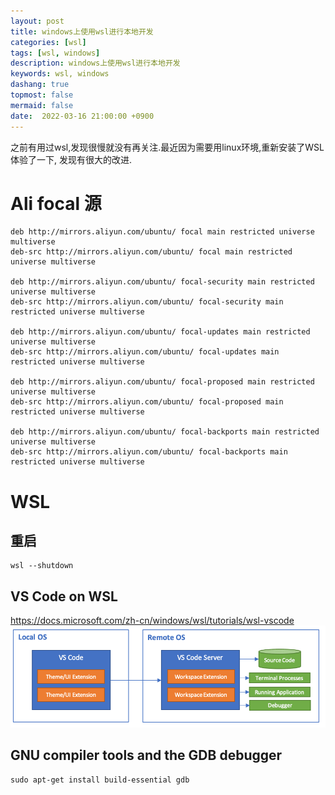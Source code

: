```yaml
---
layout: post
title: windows上使用wsl进行本地开发
categories: [wsl]
tags: [wsl, windows]
description: windows上使用wsl进行本地开发
keywords: wsl, windows
dashang: true
topmost: false
mermaid: false
date:  2022-03-16 21:00:00 +0900
---
```


之前有用过wsl,发现很慢就没有再关注.最近因为需要用linux环境,重新安装了WSL体验了一下, 发现有很大的改进.
<!-- more -->

# Ali focal 源
```
deb http://mirrors.aliyun.com/ubuntu/ focal main restricted universe multiverse
deb-src http://mirrors.aliyun.com/ubuntu/ focal main restricted universe multiverse

deb http://mirrors.aliyun.com/ubuntu/ focal-security main restricted universe multiverse
deb-src http://mirrors.aliyun.com/ubuntu/ focal-security main restricted universe multiverse

deb http://mirrors.aliyun.com/ubuntu/ focal-updates main restricted universe multiverse
deb-src http://mirrors.aliyun.com/ubuntu/ focal-updates main restricted universe multiverse

deb http://mirrors.aliyun.com/ubuntu/ focal-proposed main restricted universe multiverse
deb-src http://mirrors.aliyun.com/ubuntu/ focal-proposed main restricted universe multiverse

deb http://mirrors.aliyun.com/ubuntu/ focal-backports main restricted universe multiverse
deb-src http://mirrors.aliyun.com/ubuntu/ focal-backports main restricted universe multiverse
```

# WSL 
## 重启
```
wsl --shutdown
```

## VS Code on WSL
https://docs.microsoft.com/zh-cn/windows/wsl/tutorials/wsl-vscode
![image](/images/tools/1662969797.png)


## GNU compiler tools and the GDB debugger
```
sudo apt-get install build-essential gdb
```
